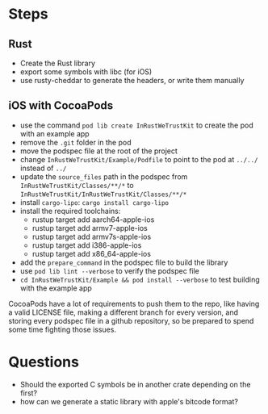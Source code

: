 # Steps

## Rust

* Create the Rust library
* export some symbols with libc (for iOS)
* use rusty-cheddar to generate the headers, or write them manually

## iOS with CocoaPods

* use the command `pod lib create InRustWeTrustKit` to create the pod with an example app
* remove the `.git` folder in the pod
* move the podspec file at the root of the project
* change `InRustWeTrustKit/Example/Podfile` to point to the pod at `../../` instead of `../`
* update the `source_files` path in the podspec from `InRustWeTrustKit/Classes/**/*` to `InRustWeTrustKit/InRustWeTrustKit/Classes/**/*`
* install `cargo-lipo`: `cargo install cargo-lipo`
* install the required toolchains:
  * rustup target add aarch64-apple-ios
  * rustup target add armv7-apple-ios
  * rustup target add armv7s-apple-ios
  * rustup target add i386-apple-ios
  * rustup target add x86_64-apple-ios
* add the `prepare_command` in the podspec file to build the library
* use `pod lib lint --verbose` to verify the podspec file
* `cd InRustWeTrustKit/Example && pod install --verbose` to test building with the example app

CocoaPods have a lot of requirements to push them to the repo, like having a valid
LICENSE file, making a different branch for every version, and storing every podspec
file in a github repository, so be prepared to spend some time fighting those issues.

# Questions

* Should the exported C symbols be in another crate depending on the first?
* how can we generate a static library with apple's bitcode format?
